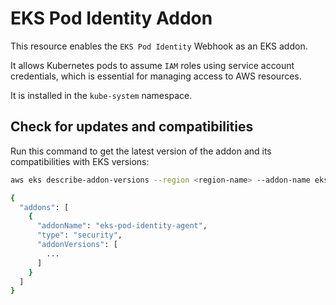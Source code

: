 # EKS Pod Identity Addon

This resource enables the `EKS Pod Identity` Webhook as an EKS addon.

It allows Kubernetes pods to assume `IAM` roles using service account credentials, which is
essential for managing access to AWS resources.

It is installed in the `kube-system` namespace.

## Check for updates and compatibilities

Run this command to get the latest version of the addon and its compatibilities with EKS versions:

```bash
aws eks describe-addon-versions --region <region-name> --addon-name eks-pod-identity-agent
```

```bash
{
  "addons": [
    {
      "addonName": "eks-pod-identity-agent",
      "type": "security",
      "addonVersions": [
        ...
      ]
    }
  ]
}
```
